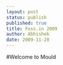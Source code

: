 ```yaml
---
layout: post
status: publish
published: true
title: Foss.in 2009
author: Abhishek
date: 2009-11-28
---
```

#Welcome to Mould

